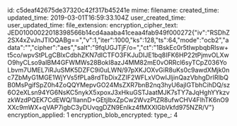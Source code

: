 id: c5deaf42675de37320c42f317b45241e
mime: 
filename: 
created_time: 
updated_time: 2019-03-01T16:59:33.104Z
user_created_time: 
user_updated_time: 
file_extension: 
encryption_cipher_text: JED01000022018398566b14cd4aaaba41ceaa4fab949f000272{"iv":"RSDhZ2SX4xZvJnJTlOQABg==","v":1,"iter":1000,"ks":128,"ts":64,"mode":"ocb2","adata":"","cipher":"aes","salt":"9fqUGJTjF/o=","ct":"1BskEc0r5tIwpbqbRlsw+t5co/wpvStPLgCBlxCdbhZKN7dICTFO3FKJuDIJE1bq8IFK6HP22tPjmvOLXwO9hyCLso9aIBM4GFWMWs28BokI8azJ4MM82mE0vORRcl6syTCpZ036YoLbvm7UMEL7iRJuSMK5DZFC9i0uLWN/97pXKJOXvGiR8uKs0c9awdXMjk0nc7ZbMyG1MGE1WjYVs5fPLa8rdTbDixZZIF2WFLxVOwIJljinQazVbhgDrIRIbQB0MsPgifSpZ0h4ZoQQYMepvGO24MsZXR7bnB2nq3hyU6ajIGTbhCihDQ/sz6O2eXLsn94YG6NsKC5nykX5xpoxJ3xHkuGSTJaatMJK7sTY7aJqHghYYkzvzkWzdPQEK7CdEWQ/1lannD+GEtjlbxZpCw2WvzPtZR8ufwCHV4FlhTK6nO9XXc9mWX+qVAP7igbC3yDUvqgDZN9Enlkz4fMXXIGbVkfd975NZR/V"}
encryption_applied: 1
encryption_blob_encrypted: 
type_: 4